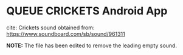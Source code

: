 # QUEUE CRICKETS Android App

cite: Crickets sound obtained from: https://www.soundboard.com/sb/sound/961311

**NOTE:** The file has been edited to remove the leading empty sound. 
